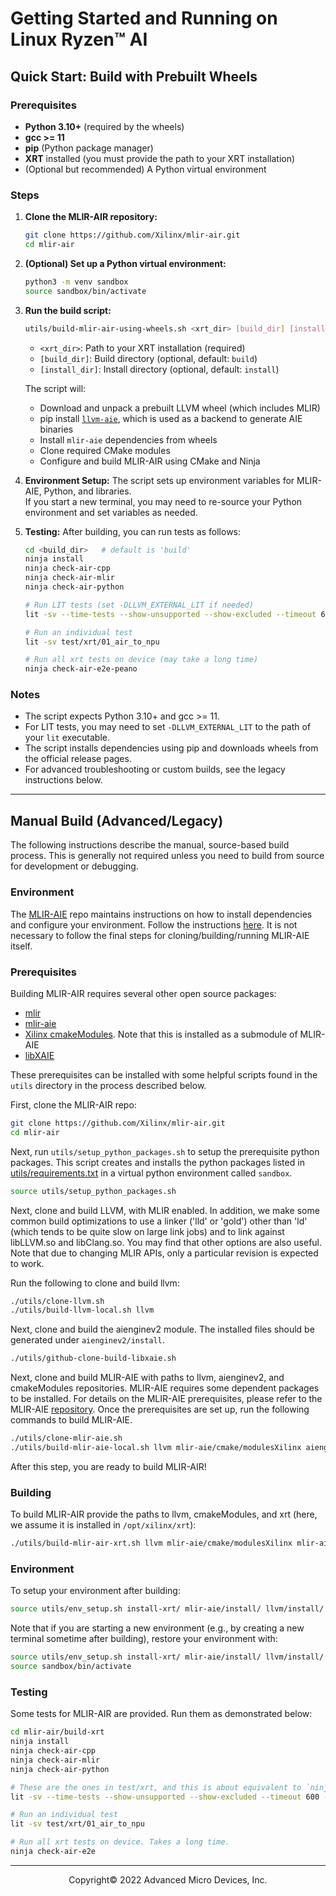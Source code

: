 # Getting Started and Running on Linux Ryzen™ AI

## Quick Start: Build with Prebuilt Wheels

### Prerequisites

- **Python 3.10+** (required by the wheels)
- **gcc >= 11**
- **pip** (Python package manager)
- **XRT** installed (you must provide the path to your XRT installation)
- (Optional but recommended) A Python virtual environment

### Steps

1. **Clone the MLIR-AIR repository:**
   ```bash
   git clone https://github.com/Xilinx/mlir-air.git
   cd mlir-air
   ```

2. **(Optional) Set up a Python virtual environment:**
   ```bash
   python3 -m venv sandbox
   source sandbox/bin/activate
   ```

3. **Run the build script:**
   ```bash
   utils/build-mlir-air-using-wheels.sh <xrt_dir> [build_dir] [install_dir]
   ```
   - `<xrt_dir>`: Path to your XRT installation (required)
   - `[build_dir]`: Build directory (optional, default: `build`)
   - `[install_dir]`: Install directory (optional, default: `install`)

   The script will:
   - Download and unpack a prebuilt LLVM wheel (which includes MLIR)
   - pip install [`llvm-aie`](https://github.com/Xilinx/llvm-aie), which is used as a backend to generate AIE binaries
   - Install `mlir-aie` dependencies from wheels
   - Clone required CMake modules
   - Configure and build MLIR-AIR using CMake and Ninja

4. **Environment Setup:**
   The script sets up environment variables for MLIR-AIE, Python, and libraries.  
   If you start a new terminal, you may need to re-source your Python environment and set variables as needed.

5. **Testing:**
   After building, you can run tests as follows:
   ```bash
   cd <build_dir>   # default is 'build'
   ninja install
   ninja check-air-cpp
   ninja check-air-mlir
   ninja check-air-python

   # Run LIT tests (set -DLLVM_EXTERNAL_LIT if needed)
   lit -sv --time-tests --show-unsupported --show-excluded --timeout 600 -j5 test/xrt

   # Run an individual test
   lit -sv test/xrt/01_air_to_npu

   # Run all xrt tests on device (may take a long time)
   ninja check-air-e2e-peano
   ```

### Notes

- The script expects Python 3.10+ and gcc >= 11.
- For LIT tests, you may need to set `-DLLVM_EXTERNAL_LIT` to the path of your `lit` executable.
- The script installs dependencies using pip and downloads wheels from the official release pages.
- For advanced troubleshooting or custom builds, see the legacy instructions below.

---

## Manual Build (Advanced/Legacy)

The following instructions describe the manual, source-based build process. This is generally not required unless you need to build from source for development or debugging.

### Environment

The [MLIR-AIE](https://github.com/Xilinx/mlir-aie) repo maintains instructions on how to install dependencies and configure your environment. Follow the instructions [here](https://github.com/Xilinx/mlir-aie/blob/main/docs/buildHostLin.md). It is not necessary to follow the final steps for cloning/building/running MLIR-AIE itself.

### Prerequisites

Building MLIR-AIR requires several other open source packages:
  - [mlir](https://github.com/llvm/llvm-project/tree/main/mlir)
  - [mlir-aie](https://github.com/Xilinx/mlir-aie)
  - [Xilinx cmakeModules](https://github.com/Xilinx/cmakeModules). Note that this is installed as a submodule of MLIR-AIE
  - [libXAIE](https://github.com/jnider/aie-rt.git)

These prerequisites can be installed with some helpful scripts found in the `utils` directory in the process described below.

First, clone the MLIR-AIR repo:
```bash
git clone https://github.com/Xilinx/mlir-air.git
cd mlir-air
```

Next, run `utils/setup_python_packages.sh` to setup the prerequisite python packages. This script creates and installs the python packages listed in [utils/requirements.txt](https://github.com/Xilinx/mlir-air/blob/main/utils/requirements.txt) in a virtual python environment called `sandbox`.

```bash
source utils/setup_python_packages.sh
```

Next, clone and build LLVM, with MLIR enabled. In addition, we make some common build optimizations to use a linker ('lld' or 'gold') other than 'ld' (which tends to be quite slow on large link jobs) and to link against libLLVM.so and libClang.so. You may find that other options are also useful. Note that due to changing MLIR APIs, only a particular revision is expected to work.

Run the following to clone and build llvm:

```bash
./utils/clone-llvm.sh
./utils/build-llvm-local.sh llvm
```

Next, clone and build the aienginev2 module. The installed files should be generated under `aienginev2/install`.
```bash
./utils/github-clone-build-libxaie.sh
```

Next, clone and build MLIR-AIE with paths to llvm, aienginev2, and cmakeModules repositories.
MLIR-AIE requires some dependent packages to be installed.
For details on the MLIR-AIE prerequisites, please refer to the MLIR-AIE [repository](https://github.com/Xilinx/mlir-aie?tab=readme-ov-file#prerequisites).
Once the prerequisites are set up, run the following commands to build MLIR-AIE.
```bash
./utils/clone-mlir-aie.sh
./utils/build-mlir-aie-local.sh llvm mlir-aie/cmake/modulesXilinx aienginev2/install mlir-aie
```

After this step, you are ready to build MLIR-AIR!

### Building

To build MLIR-AIR provide the paths to llvm, cmakeModules, and xrt (here, we assume it is installed in `/opt/xilinx/xrt`):
```bash
./utils/build-mlir-air-xrt.sh llvm mlir-aie/cmake/modulesXilinx mlir-aie aienginev2/install /opt/xilinx/xrt
```

### Environment

To setup your environment after building:
```bash
source utils/env_setup.sh install-xrt/ mlir-aie/install/ llvm/install/
```

Note that if you are starting a new environment (e.g., by creating a new terminal sometime after building), restore your environment with:
```bash
source utils/env_setup.sh install-xrt/ mlir-aie/install/ llvm/install/
source sandbox/bin/activate
```

### Testing

Some tests for MLIR-AIR are provided. Run them as demonstrated below:

```bash
cd mlir-air/build-xrt
ninja install
ninja check-air-cpp
ninja check-air-mlir
ninja check-air-python

# These are the ones in test/xrt, and this is about equivalent to `ninja check-air-e2e` if you set the LIT_OPS env var appropriately
lit -sv --time-tests --show-unsupported --show-excluded --timeout 600 -j5 test/xrt

# Run an individual test
lit -sv test/xrt/01_air_to_npu

# Run all xrt tests on device. Takes a long time.
ninja check-air-e2e
```

-----

<p align="center">Copyright&copy; 2022 Advanced Micro Devices, Inc.</p>
